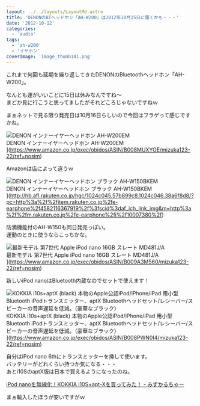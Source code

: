 ```yaml
---
layout: ../../layouts/LayoutMd.astro
title: 'DENONのBTヘッドホン「AH-W200」は2012年10月15日に届くかも・・・'
date: '2012-10-12'
categories:
  - 'audio'
tags:
  - 'ah-w200'
  - 'イヤホン'
coverImage: 'image_thumb141.png'
---
```


これまで何回も延期を繰り返してきたDENONのBluetoothヘッドホン「AH-W200」。

なんとも運がいいことに15日は休みなんですね～  
まどか見に行こうと思ってましたがそれどころじゃないですねｗ

まぁネットで見る限り発売日は10月16日らしいので今回はフラゲって感じですかね。

![DENON インナーイヤーヘッドホン AH-W200EM](/archive/images/413IQSbcFhL._SL75_.jpg)  
DENON インナーイヤーヘッドホン AH-W200EM  
](https://www.amazon.co.jp/exec/obidos/ASIN/B008MUXYOE/mizuka123-22/ref=nosim)

Amazonは店によって違うｗ

![DENON インナーイヤーヘッドホン ブラック AH-W150BKEM](/archive/images/31KF8wbth6L._SL75_.jpg)  
DENON インナーイヤーヘッドホン ブラック AH-W150BKEM  
](http://hb.afl.rakuten.co.jp/hgc/1024c045.57b899c8.1024c046.38a6f8d8/?pc=http%3a%2f%2fitem.rakuten.co.jp%2fe-earphone%2f4582116367919%2f%3fscid%3daf_ich_link_img&m=http%3a%2f%2fm.rakuten.co.jp%2fe-earphone%2fi%2f10007380%2f)

防滴機能付のAH-W150も同日発売っぽい。  
運動のときに使うならこっちかな。

![最新モデル 第7世代 Apple iPod nano 16GB スレート MD481J/A](/archive/images/31ze45HVNIL._SL75_.jpg)  
最新モデル 第7世代 Apple iPod nano 16GB スレート MD481J/A  
](https://www.amazon.co.jp/exec/obidos/ASIN/B009A3M560/mizuka123-22/ref=nosim)

新しいiPod nanoはBluetooth内蔵なのでセットで使えます！

![KOKKIA i10s+aptX (black) 本物のApple公認iPod/iPhone/iPad 用小型Bluetooth iPodトランスミッター、aptX Bluetoothヘッドセット/レシーバー/スピーカーの音声遅延を低減。（豪華なブラック）](/archive/images/418mG-xfOzL._SL75_.jpg)  
KOKKIA i10s+aptX (black) 本物のApple公認iPod/iPhone/iPad 用小型Bluetooth iPodトランスミッター、aptX Bluetoothヘッドセット/レシーバー/スピーカーの音声遅延を低減。（豪華なブラック）  
](https://www.amazon.co.jp/exec/obidos/ASIN/B008PWN0I4/mizuka123-22/ref=nosim)

自分はiPod nano 6thにトランスミッターを挿して使います。  
バッテリーがどれくらい持つか気になる・・・  
あとi10SのaptX版は日本で買えるようになったのね。

[iPod nanoを無線化！KOKKIA i10S\+apt\-Xを買ってみた！ \- みずかるちゃー](https://mizuka123.net/archive/775/)

まぁ輸入したほうが安いですがｗ
